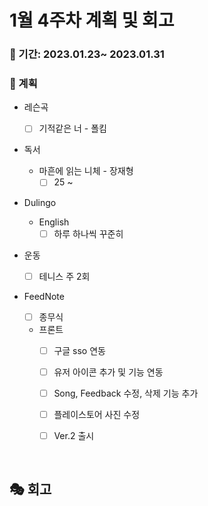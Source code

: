 # 1월 4주차 계획 및 회고

### 📆 기간: 2023.01.23~ 2023.01.31

### 📑 계획

- 레슨곡

  - [ ] 기적같은 너 - 폴킴
- 독서
  - 마흔에 읽는 니체 - 장재형
    - [ ] 25 ~
- Dulingo
  - English
    - [ ] 하루 하나씩 꾸준히
- 운동
  - [ ] 테니스 주 2회
- FeedNote
  - [ ] 종무식
  - 프론트
    - [ ] 구글 sso 연동
    - [ ] 유저 아이콘 추가 및 기능 연동
    - [ ] Song, Feedback 수정, 삭제 기능 추가
    - [ ] 플레이스토어 사진 수정
    - [ ] Ver.2 출시


<br/>

## 🎭 회고

